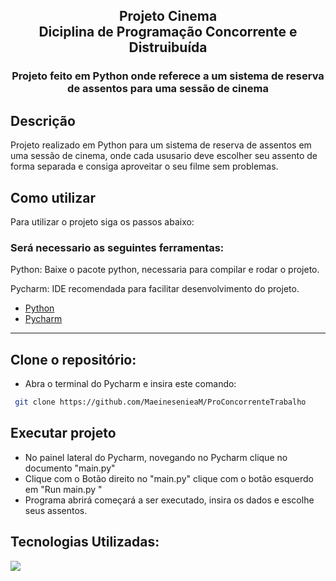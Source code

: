  <h2 align="center">Projeto Cinema <br> Diciplina de Programação Concorrente e Distruibuída  </a> </h2>
    
 <h3 align="center">Projeto feito em Python onde referece a um sistema de reserva de assentos para uma sessão de cinema </a> </h3>


## Descrição
Projeto realizado em Python para um sistema de reserva de assentos em uma sessão de cinema, onde cada ususario deve escolher seu assento de forma separada e consiga aproveitar o seu filme sem problemas. 

## Como utilizar 
Para utilizar o projeto siga os passos abaixo: 

### Será necessario as seguintes ferramentas: 
Python: Baixe o pacote python, necessaria para compilar e rodar o projeto.

Pycharm: IDE recomendada para facilitar desenvolvimento do projeto.

- [Python](https://www.anaconda.com/download/success)
- [Pycharm](https://www.jetbrains.com/pycharm/) 
 
 ------------------
 ## Clone o repositório: 
 - Abra o terminal do Pycharm e insira este comando: 
 ```bash
  git clone https://github.com/MaeinesenieaM/ProConcorrenteTrabalho
```

## Executar projeto 
- No painel lateral do Pycharm, novegando no Pycharm clique no documento "main.py"
- Clique com o Botão direito no "main.py" clique com o botão esquerdo em "Run main.py " 
- Programa abrirá começará a ser executado, insira os dados e escolhe seus assentos. 

## Tecnologias Utilizadas: 

 <img src="https://skillicons.dev/icons?i=py,pycharm" />